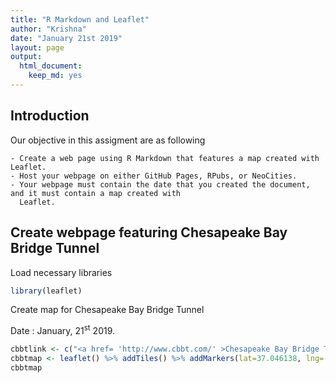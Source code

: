 ```yaml
---
title: "R Markdown and Leaflet"
author: "Krishna"
date: "January 21st 2019"
layout: page
output:
  html_document: 
    keep_md: yes
---
```


## Introduction
  Our objective in this assigment are as following
  
    - Create a web page using R Markdown that features a map created with Leaflet.
    - Host your webpage on either GitHub Pages, RPubs, or NeoCities.
    - Your webpage must contain the date that you created the document, and it must contain a map created with
      Leaflet. 
  
## Create webpage featuring Chesapeake Bay Bridge Tunnel

Load necessary libraries


```r
library(leaflet)
```

Create map for Chesapeake Bay Bridge Tunnel

Date : January, 21<sup>st</sup> 2019.


```r
cbbtlink <- c("<a href= 'http://www.cbbt.com/' >Chesapeake Bay Bridge Tunnel</a>")
cbbtmap <- leaflet() %>% addTiles() %>% addMarkers(lat=37.046138, lng=-76.062751, popup = cbbtlink)
cbbtmap
```

<!--html_preserve--><div id="htmlwidget-5783aa2c9f3282172b11" style="width:672px;height:480px;" class="leaflet html-widget"></div>
<script type="application/json" data-for="htmlwidget-5783aa2c9f3282172b11">{"x":{"options":{"crs":{"crsClass":"L.CRS.EPSG3857","code":null,"proj4def":null,"projectedBounds":null,"options":{}}},"calls":[{"method":"addTiles","args":["//{s}.tile.openstreetmap.org/{z}/{x}/{y}.png",null,null,{"minZoom":0,"maxZoom":18,"tileSize":256,"subdomains":"abc","errorTileUrl":"","tms":false,"noWrap":false,"zoomOffset":0,"zoomReverse":false,"opacity":1,"zIndex":1,"detectRetina":false,"attribution":"&copy; <a href=\"http://openstreetmap.org\">OpenStreetMap<\/a> contributors, <a href=\"http://creativecommons.org/licenses/by-sa/2.0/\">CC-BY-SA<\/a>"}]},{"method":"addMarkers","args":[37.046138,-76.062751,null,null,null,{"interactive":true,"draggable":false,"keyboard":true,"title":"","alt":"","zIndexOffset":0,"opacity":1,"riseOnHover":false,"riseOffset":250},"<a href= 'http://www.cbbt.com/' >Chesapeake Bay Bridge Tunnel<\/a>",null,null,null,null,{"interactive":false,"permanent":false,"direction":"auto","opacity":1,"offset":[0,0],"textsize":"10px","textOnly":false,"className":"","sticky":true},null]}],"limits":{"lat":[37.046138,37.046138],"lng":[-76.062751,-76.062751]}},"evals":[],"jsHooks":[]}</script><!--/html_preserve-->






